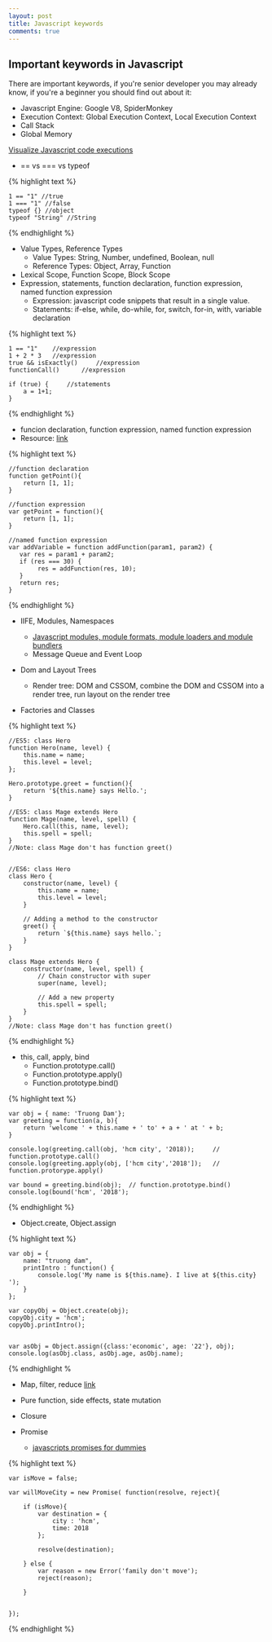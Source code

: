 ```yaml
---
layout: post
title: Javascript keywords
comments: true
---
```


## Important keywords in Javascript


There are important keywords, if you're senior developer you may already know, if you're a beginner you should find out about it:
- Javascript Engine: Google V8, SpiderMonkey
- Execution Context: Global Execution Context, Local Execution Context
- Call Stack
- Global Memory

[Visualize Javascript code executions](http://latentflip.com/loupe/)
- == vs === vs typeof

{% highlight text %}

    1 == "1" //true
    1 === "1" //false
    typeof {} //object
    typeof "String" //String
{% endhighlight %}
    
- Value Types, Reference Types
    - Value Types: String, Number, undefined, Boolean, null
    - Reference Types: Object, Array, Function 
- Lexical Scope, Function Scope, Block Scope
- Expression, statements, function declaration, function expression, named function expression
    - Expression: javascript code snippets that result in a single value.
    - Statements: if-else, while, do-while, for, switch, for-in, with, variable declaration

{% highlight text %}

    1 == "1"    //expression
    1 + 2 * 3   //expression
    true && isExactly()     //expression
    functionCall()      //expression
    
    if (true) {     //statements
        a = 1+1;
    }
{% endhighlight %}
    
   
   - funcion declaration, function expression, named function expression
   - Resource: [link](https://medium.com/@raviroshan.talk/javascript-function-declaration-vs-expression-f5873b8c7b38)
   
{% highlight text %}

    //function declaration
    function getPoint(){
        return [1, 1];
    } 
    
    //function expression 
    var getPoint = function(){
        return [1, 1];
    }
    
    //named function expression
    var addVariable = function addFunction(param1, param2) {
       var res = param1 + param2;
       if (res === 30) {
            res = addFunction(res, 10);
       }
       return res;
    }    
    
    
{% endhighlight %}

- IIFE, Modules, Namespaces
   - [Javascript modules, module formats, module loaders and module bundlers](https://www.jvandemo.com/a-10-minute-primer-to-javascript-modules-module-formats-module-loaders-and-module-bundlers/)
   - Message Queue and Event Loop

- Dom and Layout Trees
    - Render tree: DOM and CSSOM, combine the DOM and CSSOM into a render tree, run layout on the render tree
- Factories and Classes
 
{% highlight text %}

    //ES5: class Hero
    function Hero(name, level) {
        this.name = name;
        this.level = level;
    };
    
    Hero.prototype.greet = function(){
        return '${this.name} says Hello.';
    }
    
    //ES5: class Mage extends Hero
    function Mage(name, level, spell) {
        Hero.call(this, name, level);
        this.spell = spell;
    }
    //Note: class Mage don't has function greet()
    
    
    //ES6: class Hero
    class Hero {
        constructor(name, level) {
            this.name = name;
            this.level = level;
        }
    
        // Adding a method to the constructor
        greet() {
            return `${this.name} says hello.`;
        }
    }

    class Mage extends Hero {
        constructor(name, level, spell) {
            // Chain constructor with super
            super(name, level);
    
            // Add a new property
            this.spell = spell;
        }
    }
    //Note: class Mage don't has function greet()
        
{% endhighlight %}

- this, call, apply, bind
    - Function.prototype.call()
    - Function.prototype.apply()
    - Function.prototype.bind()

{% highlight text %}
    
    var obj = { name: 'Truong Dam'};
    var greeting = function(a, b){
        return 'welcome ' + this.name + ' to' + a + ' at ' + b; 
    }
    
    console.log(greeting.call(obj, 'hcm city', '2018));     // function.prototype.call()
    console.log(greeting.apply(obj, ['hcm city','2018']);   // function.protorype.apply()
    
    var bound = greeting.bind(obj);  // function.prototype.bind()
    console.log(bound('hcm', '2018');

{% endhighlight %}

 - Object.create, Object.assign
 
 {% highlight text %}

    var obj = { 
        name: "truong dam",
        printIntro : function() {
            console.log('My name is ${this.name}. I live at ${this.city} ');
        }
    };
    
    var copyObj = Object.create(obj);
    copyObj.city = 'hcm';
    copyObj.printIntro();
    
    
    var asObj = Object.assign({class:'economic', age: '22'}, obj);
    console.log(asObj.class, asObj.age, asObj.name);

 {% endhighlight %
 
- Map, filter, reduce
    [link](https://blog.codeanalogies.com/2018/07/24/javascripts-reduce-method-explained-by-going-on-a-diet/)

- Pure function, side effects, state mutation
- Closure
- Promise
    - [javascripts promises for dummies](https://scotch.io/tutorials/javascript-promises-for-dummies)

{% highlight text %}
    
    var isMove = false;
    
    var willMoveCity = new Promise( function(resolve, reject){
        
        if (isMove){
            var destination = {
                city : 'hcm',
                time: 2018
            };
            
            resolve(destination);
            
        } else {
            var reason = new Error('family don't move');
            reject(reason);
        
        }
        
    
    });
    
{% endhighlight %}

 

